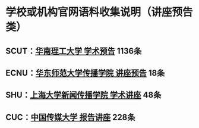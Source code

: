 # 学校或机构官网语料收集说明（讲座预告类）
## SCUT：[华南理工大学 学术预告](https://www.scut.edu.cn/new/9010/list.htm)  1136条
## ECNU：[华东师范大学传播学院 讲座预告](http://www.comm.ecnu.edu.cn/htmlaction.do?method=toGetSubNewsList&menuType=7&pageNo=0)  18条
## SHU：[上海大学新闻传播学院 学术讲座](http://sjc.shu.edu.cn/tg/xsjz.htm) 48条
## CUC：[中国传媒大学 报告讲座](http://www.cuc.edu.cn/bgjz/list.htm)  228条

